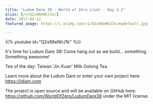```yaml
---
title: "Ludum Dare 38 - World of Zero Live! - Day 2.2"
alias: [/v/Q2s98eNhJ1k/]
date: 2017-04-22
featured_image: https://i.ytimg.com/vi/Q2s98eNhJ1k/mqdefault.jpg

---
```


{{% youtube id="Q2s98eNhJ1k" %}}

It's time for Ludum Dare 38! Come hang out as we build... something. Something awesome!

Tea of the day: Taiwan 'Jin Xuan' Milk Oolong Tea.

Learn more about the Ludum Dare or enter your own project here: https://ldjam.com

The project is open source and will be available on GitHub here: https://github.com/WorldOfZero/LudumDare38 under the MIT license.